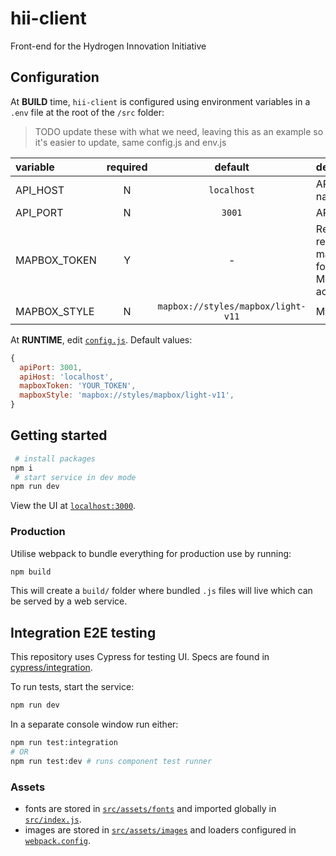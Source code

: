 # hii-client

Front-end for the Hydrogen Innovation Initiative

## Configuration

At **BUILD** time, `hii-client` is configured using environment variables in a `.env` file at the root of the `/src` folder:

> TODO update these with what we need, leaving this as an example so it's easier to update, same config.js and env.js

| variable     | required |              default               | description                                                   |
| :----------- | :------: | :--------------------------------: | :------------------------------------------------------------ |
| API_HOST     |    N     |            `localhost`             | API host name                                                 |
| API_PORT     |    N     |               `3001`               | API port                                                      |
| MAPBOX_TOKEN |    Y     |                 -                  | Required to render the map. Token for your Mapbox account     |
| MAPBOX_STYLE |    N     | `mapbox://styles/mapbox/light-v11` | Map [style](https://docs.mapbox.com/mapbox-gl-js/style-spec/) |

At **RUNTIME**, edit [`config.js`](./public/config.js). Default values:

```js
{
  apiPort: 3001,
  apiHost: 'localhost',
  mapboxToken: 'YOUR_TOKEN',
  mapboxStyle: 'mapbox://styles/mapbox/light-v11',
}
```

## Getting started

```sh
 # install packages
npm i
 # start service in dev mode
npm run dev
```

View the UI at [`localhost:3000`](http://localhost:3000/).

### Production

Utilise webpack to bundle everything for production use by running:

```sh
npm build
```

This will create a `build/` folder where bundled `.js` files will live which can be served by a web service.

## Integration E2E testing

This repository uses Cypress for testing UI. Specs are found in [cypress/integration](./cypress/integration).

To run tests, start the service:

```sh
npm run dev
```

In a separate console window run either:

```sh
npm run test:integration
# OR
npm run test:dev # runs component test runner
```

### Assets

- fonts are stored in [`src/assets/fonts`](./src/assets/fonts) and imported globally in [`src/index.js`](./src/index.js).
- images are stored in [`src/assets/images`](./src/assets/images/) and loaders configured in [`webpack.config`](./webpack.config.js).
